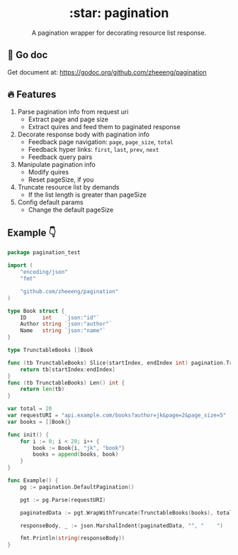 <h1 align="center">:star: pagination</h1>

<div align="center">
A pagination wrapper for decorating resource list response.
</div>

## :paperclip: Go doc

Get document at: https://godoc.org/github.com/zheeeng/pagination

## :fire: Features

1. Parse pagination info from request uri
    - Extract page and page size
    - Extract quires and feed them to paginated response
2. Decorate response body with pagination info
    - Feedback page navigation: `page`, `page_size`, `total`
    - Feedback hyper links: `first`, `last`, `prev`, `next`
    - Feedback query pairs
3. Manipulate pagination info
    - Modify quires
    - Reset pageSize, if you
4. Truncate resource list by demands
    - If the list length is greater than pageSize
5. Config default params
    - Change the default pageSize

## Example :point_down:

```go
package pagination_test

import (
	"encoding/json"
	"fmt"

	"github.com/zheeeng/pagination"
)

type Book struct {
	ID     int    `json:"id"`
	Author string `json:"author"`
	Name   string `json:"name"`
}

type TrunctableBooks []Book

func (tb TrunctableBooks) Slice(startIndex, endIndex int) pagination.Truncatable {
	return tb[startIndex:endIndex]
}
func (tb TrunctableBooks) Len() int {
	return len(tb)
}

var total = 20
var requestURI = "api.example.com/books?author=jk&page=2&page_size=5"
var books = []Book{}

func init() {
	for i := 0; i < 20; i++ {
		book := Book{i, "jk", "book"}
		books = append(books, book)
	}
}

func Example() {
	pg := pagination.DefaultPagination()

	pgt := pg.Parse(requestURI)

	paginatedData := pgt.WrapWithTruncate(TrunctableBooks(books), total)

	responseBody, _ := json.MarshalIndent(paginatedData, "", "    ")

	fmt.Println(string(responseBody))
}

```
